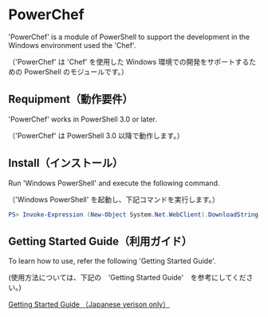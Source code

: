 ﻿# PowerChef

'PowerChef' is a module of PowerShell to support the development in the Windows environment used the 'Chef'.

（'PowerChef' は 'Chef' を使用した Windows 環境での開発をサポートするための PowerShell のモジュールです。）

## Requipment（動作要件）

'PowerChef' works in PowerShell 3.0 or later.

（'PowerChef' は PowerShell 3.0 以降で動作します。）

## Install（インストール）

Run 'Windows PowerShell' and execute the following command.

（'Windows PowerShell' を起動し、下記コマンドを実行します。）

```ps1
PS> Invoke-Expression (New-Object System.Net.WebClient).DownloadString("https://raw.github.com/kukita/PowerChef/master/install.ps1")
```

## Getting Started Guide（利用ガイド）

To learn how to use, refer the following 'Getting Started Guide'.

(使用方法については、下記の　'Getting Started Guide'　を参考にしてください。)

[Getting Started Guide （Japanese verison only）](https://github.com/kukita/PowerChef/blob/master/Docs/GettingStartedGuide_ja.md)
